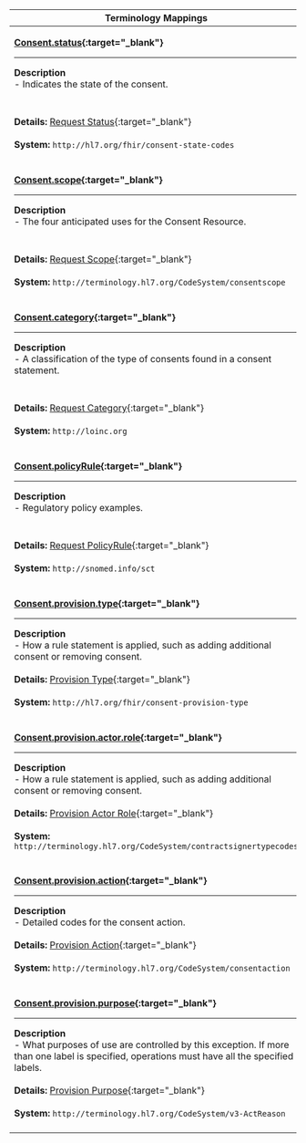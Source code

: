 |Terminology Mappings|
|---|
|<p>**[Consent.status](http://hl7.org/fhir/R4/consent-definitions.html#Consent.status){:target="_blank"}**<hr>**Description**<br>- Indicates the state of the consent.
<br><br>**Details:** [Request Status](http://hl7.org/fhir/valueset-consent-state-codes.html){:target="_blank"}<br><br>**System:** `http://hl7.org/fhir/consent-state-codes`<br><br>|
|<p>**[Consent.scope](http://hl7.org/fhir/R4/consent-definitions.html#Consent.scope){:target="_blank"}**<hr>**Description**<br>- The four anticipated uses for the Consent Resource.
<br><br>**Details:** [Request Scope](https://terminology.hl7.org/CodeSystem-consentscope.html){:target="_blank"}<br><br>**System:** `http://terminology.hl7.org/CodeSystem/consentscope`<br><br>|
|<p>**[Consent.category](http://hl7.org/fhir/R4/consent-definitions.html#Consent.category){:target="_blank"}**<hr>**Description**<br>- A classification of the type of consents found in a consent statement.
<br><br>**Details:** [Request Category](http://hl7.org/fhir/valueset-consent-category.html){:target="_blank"}<br><br>**System:** `http://loinc.org`<br><br>|
|<p>**[Consent.policyRule](http://hl7.org/fhir/R4/consent-definitions.html#Consent.policyRule){:target="_blank"}**<hr>**Description**<br>- Regulatory policy examples.
<br><br>**Details:** [Request PolicyRule](https://hl7.org/fhir/R4/snomedct.html){:target="_blank"}<br><br>**System:** `http://snomed.info/sct`<br><br>|
|<p>**[Consent.provision.type](http://hl7.org/fhir/R4/consent-definitions.html#Consent.provision.type){:target="_blank"}**<hr>**Description**<br>- How a rule statement is applied, such as adding additional consent or removing consent.<br><br>**Details:** [Provision Type](http://hl7.org/fhir/valueset-consent-provision-type.html){:target="_blank"}<br><br>**System:** `http://hl7.org/fhir/consent-provision-type`<br><br>|
|<p>**[Consent.provision.actor.role](http://hl7.org/fhir/R4/consent-definitions.html#Consent.provision.actor.role){:target="_blank"}**<hr>**Description**<br>- How a rule statement is applied, such as adding additional consent or removing consent.<br><br>**Details:** [Provision Actor Role](http://hl7.org/fhir/valueset-security-role-type.html){:target="_blank"}<br><br>**System:** `http://terminology.hl7.org/CodeSystem/contractsignertypecodes`<br><br>|
|<p>**[Consent.provision.action](http://hl7.org/fhir/R4/consent-definitions.html#Consent.provision.action){:target="_blank"}**<hr>**Description**<br>- Detailed codes for the consent action.<br><br>**Details:** [Provision Action](http://hl7.org/fhir/valueset-consent-action.html){:target="_blank"}<br><br>**System:** `http://terminology.hl7.org/CodeSystem/consentaction`<br><br>|
|<p>**[Consent.provision.purpose](http://hl7.org/fhir/R4/consent-definitions.html#Consent.provision.purpose){:target="_blank"}**<hr>**Description**<br>- What purposes of use are controlled by this exception. If more than one label is specified, operations must have all the specified labels.<br><br>**Details:** [Provision Purpose](https://terminology.hl7.org/ValueSet-v3-PurposeOfUse.html){:target="_blank"}<br><br>**System:** `http://terminology.hl7.org/CodeSystem/v3-ActReason`<br><br>|